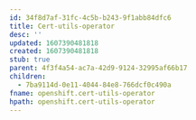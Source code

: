 ```yaml
---
id: 34f8d7af-31fc-4c5b-b243-9f1abb84dfc6
title: Cert-utils-operator
desc: ''
updated: 1607390481818
created: 1607390481818
stub: true
parent: 4f3f4a54-ac7a-42d9-9124-32995af66b17
children:
  - 7ba9114d-0e11-4044-84e8-766dcf0c490a
fname: openshift.cert-utils-operator
hpath: openshift.cert-utils-operator
---
```



